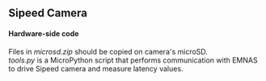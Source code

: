 ## Sipeed Camera
#### Hardware-side code
Files in *microsd.zip* should be copied on camera's microSD. <br />
*tools.py* is a MicroPython script that performs communication with EMNAS to drive Sipeed camera and measure latency values.
